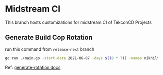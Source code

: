 # Midstream CI

This branch hosts customizations for midstream CI of TekconCD Projects

## Generate Build Cop Rotation

run this command from `release-next` branch
```bash
go run ./main.go -start-date 2021-06-07 -days $((8 * 7)) -names nikhilthomas,kbaig,pgarg,chmouel,pradkuma,concaf,savita,shivam,vinjain,praveen_thangadancha,vdemeester,rupalib  > buildcaptain-rotation.csv
```

Ref: [generate-rotation docs](https://github.com/tektoncd/plumbing/tree/main/bots/buildcaptain/cmd/generate-rotation-csv#generate-rotation-csv)
